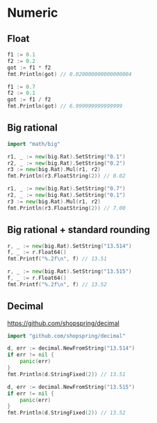 # Numeric

## Float

```go
f1 := 0.1
f2 := 0.2
got := f1 * f2
fmt.Println(got) // 0.020000000000000004
```

```go
f1 := 0.7
f2 := 0.1
got := f1 / f2
fmt.Println(got) // 6.999999999999999
```

## Big rational

```go
import "math/big"
```

```go
r1, _ := new(big.Rat).SetString("0.1")
r2, _ := new(big.Rat).SetString("0.2")
r3 := new(big.Rat).Mul(r1, r2)
fmt.Println(r3.FloatString(2)) // 0.02
```

```go
r1, _ := new(big.Rat).SetString("0.7")
r2, _ := new(big.Rat).SetString("0.1")
r3 := new(big.Rat).Mul(r1, r2)
fmt.Println(r3.FloatString(2)) // 7.00
```
## Big rational + standard rounding

```go
r, _ := new(big.Rat).SetString("13.514")
f, _ := r.Float64()
fmt.Printf("%.2f\n", f) // 13.51
```

```go
r, _ := new(big.Rat).SetString("13.515")
f, _ := r.Float64()
fmt.Printf("%.2f\n", f) // 13.52
```

## Decimal

https://github.com/shopspring/decimal

```go
import "github.com/shopspring/decimal"
```

```go
d, err := decimal.NewFromString("13.514")
if err != nil {
    panic(err)
}
fmt.Println(d.StringFixed(2)) // 13.51
```

```go
d, err := decimal.NewFromString("13.515")
if err != nil {
    panic(err)
}
fmt.Println(d.StringFixed(2)) // 13.52
```
